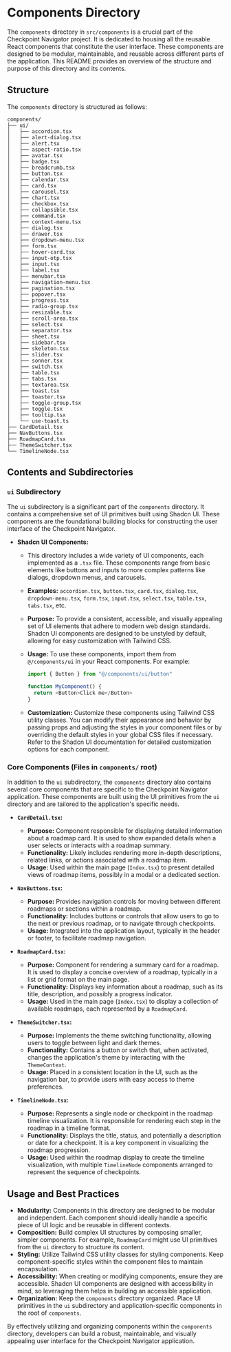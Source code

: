 # Components Directory

The `components` directory in `src/components` is a crucial part of the Checkpoint Navigator project. It is dedicated to housing all the reusable React components that constitute the user interface. These components are designed to be modular, maintainable, and reusable across different parts of the application. This README provides an overview of the structure and purpose of this directory and its contents.

## Structure

The `components` directory is structured as follows:

```
components/
├── ui/
│   ├── accordion.tsx
│   ├── alert-dialog.tsx
│   ├── alert.tsx
│   ├── aspect-ratio.tsx
│   ├── avatar.tsx
│   ├── badge.tsx
│   ├── breadcrumb.tsx
│   ├── button.tsx
│   ├── calendar.tsx
│   ├── card.tsx
│   ├── carousel.tsx
│   ├── chart.tsx
│   ├── checkbox.tsx
│   ├── collapsible.tsx
│   ├── command.tsx
│   ├── context-menu.tsx
│   ├── dialog.tsx
│   ├── drawer.tsx
│   ├── dropdown-menu.tsx
│   ├── form.tsx
│   ├── hover-card.tsx
│   ├── input-otp.tsx
│   ├── input.tsx
│   ├── label.tsx
│   ├── menubar.tsx
│   ├── navigation-menu.tsx
│   ├── pagination.tsx
│   ├── popover.tsx
│   ├── progress.tsx
│   ├── radio-group.tsx
│   ├── resizable.tsx
│   ├── scroll-area.tsx
│   ├── select.tsx
│   ├── separator.tsx
│   ├── sheet.tsx
│   ├── sidebar.tsx
│   ├── skeleton.tsx
│   ├── slider.tsx
│   ├── sonner.tsx
│   ├── switch.tsx
│   ├── table.tsx
│   ├── tabs.tsx
│   ├── textarea.tsx
│   ├── toast.tsx
│   ├── toaster.tsx
│   ├── toggle-group.tsx
│   ├── toggle.tsx
│   ├── tooltip.tsx
│   └── use-toast.ts
├── CardDetail.tsx
├── NavButtons.tsx
├── RoadmapCard.tsx
├── ThemeSwitcher.tsx
└── TimelineNode.tsx
```

## Contents and Subdirectories

### `ui` Subdirectory

The `ui` subdirectory is a significant part of the `components` directory. It contains a comprehensive set of UI primitives built using Shadcn UI. These components are the foundational building blocks for constructing the user interface of the Checkpoint Navigator.

- **Shadcn UI Components:**
    - This directory includes a wide variety of UI components, each implemented as a `.tsx` file. These components range from basic elements like buttons and inputs to more complex patterns like dialogs, dropdown menus, and carousels.
    - **Examples:** `accordion.tsx`, `button.tsx`, `card.tsx`, `dialog.tsx`, `dropdown-menu.tsx`, `form.tsx`, `input.tsx`, `select.tsx`, `table.tsx`, `tabs.tsx`, etc.
    - **Purpose:** To provide a consistent, accessible, and visually appealing set of UI elements that adhere to modern web design standards. Shadcn UI components are designed to be unstyled by default, allowing for easy customization with Tailwind CSS.
    - **Usage:** To use these components, import them from `@/components/ui` in your React components. For example:

      ```typescript jsx
      import { Button } from "@/components/ui/button"

      function MyComponent() {
        return <Button>Click me</Button>
      }
      ```

    - **Customization:** Customize these components using Tailwind CSS utility classes. You can modify their appearance and behavior by passing props and adjusting the styles in your component files or by overriding the default styles in your global CSS files if necessary. Refer to the Shadcn UI documentation for detailed customization options for each component.

### Core Components (Files in `components/` root)

In addition to the `ui` subdirectory, the `components` directory also contains several core components that are specific to the Checkpoint Navigator application. These components are built using the UI primitives from the `ui` directory and are tailored to the application's specific needs.

- **`CardDetail.tsx`:**
    - **Purpose:** Component responsible for displaying detailed information about a roadmap card. It is used to show expanded details when a user selects or interacts with a roadmap summary.
    - **Functionality:** Likely includes rendering more in-depth descriptions, related links, or actions associated with a roadmap item.
    - **Usage:** Used within the main page (`Index.tsx`) to present detailed views of roadmap items, possibly in a modal or a dedicated section.

- **`NavButtons.tsx`:**
    - **Purpose:** Provides navigation controls for moving between different roadmaps or sections within a roadmap.
    - **Functionality:** Includes buttons or controls that allow users to go to the next or previous roadmap, or to navigate through checkpoints.
    - **Usage:** Integrated into the application layout, typically in the header or footer, to facilitate roadmap navigation.

- **`RoadmapCard.tsx`:**
    - **Purpose:** Component for rendering a summary card for a roadmap. It is used to display a concise overview of a roadmap, typically in a list or grid format on the main page.
    - **Functionality:** Displays key information about a roadmap, such as its title, description, and possibly a progress indicator.
    - **Usage:** Used in the main page (`Index.tsx`) to display a collection of available roadmaps, each represented by a `RoadmapCard`.

- **`ThemeSwitcher.tsx`:**
    - **Purpose:** Implements the theme switching functionality, allowing users to toggle between light and dark themes.
    - **Functionality:** Contains a button or switch that, when activated, changes the application's theme by interacting with the `ThemeContext`.
    - **Usage:** Placed in a consistent location in the UI, such as the navigation bar, to provide users with easy access to theme preferences.

- **`TimelineNode.tsx`:**
    - **Purpose:** Represents a single node or checkpoint in the roadmap timeline visualization. It is responsible for rendering each step in the roadmap in a timeline format.
    - **Functionality:** Displays the title, status, and potentially a description or date for a checkpoint. It is a key component in visualizing the roadmap progression.
    - **Usage:** Used within the roadmap display to create the timeline visualization, with multiple `TimelineNode` components arranged to represent the sequence of checkpoints.

## Usage and Best Practices

- **Modularity:** Components in this directory are designed to be modular and independent. Each component should ideally handle a specific piece of UI logic and be reusable in different contexts.
- **Composition:** Build complex UI structures by composing smaller, simpler components. For example, `RoadmapCard` might use UI primitives from the `ui` directory to structure its content.
- **Styling:** Utilize Tailwind CSS utility classes for styling components. Keep component-specific styles within the component files to maintain encapsulation.
- **Accessibility:** When creating or modifying components, ensure they are accessible. Shadcn UI components are designed with accessibility in mind, so leveraging them helps in building an accessible application.
- **Organization:** Keep the `components` directory organized. Place UI primitives in the `ui` subdirectory and application-specific components in the root of `components`.

By effectively utilizing and organizing components within the `components` directory, developers can build a robust, maintainable, and visually appealing user interface for the Checkpoint Navigator application.
